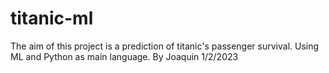 # titanic-ml
The aim of this project is a prediction of titanic's passenger survival. Using ML and Python as main language.
By Joaquin
1/2/2023
